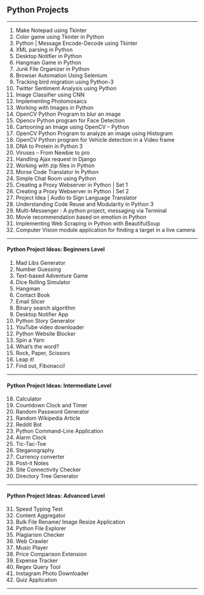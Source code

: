 ## Python Projects

<hr>

1. Make Notepad using Tkinter
2. Color game using Tkinter in Python
3. Python | Message Encode-Decode using Tkinter
4. XML parsing in Python
5. Desktop Notifier in Python
6. Hangman Game in Python
7. Junk File Organizer in Python
8. Browser Automation Using Selenium
9. Tracking bird migration using Python-3
10. Twitter Sentiment Analysis using Python
11. Image Classifier using CNN
12. Implementing Photomosaics
13. Working with Images in Python
14. OpenCV Python Program to blur an image
15. Opencv Python program for Face Detection
16. Cartooning an Image using OpenCV – Python
17. OpenCV Python Program to analyze an image using Histogram
18. OpenCV Python program for Vehicle detection in a Video frame
19. DNA to Protein in Python 3
20. Viruses – From Newbie to pro
21. Handling Ajax request in Django
22. Working with zip files in Python
23. Morse Code Translator In Python
24. Simple Chat Room using Python
25. Creating a Proxy Webserver in Python | Set 1
26. Creating a Proxy Webserver in Python | Set 2
27. Project Idea | Audio to Sign Language Translator
28. Understanding Code Reuse and Modularity in Python 3
29. Multi-Messenger : A python project, messaging via Terminal
30. Movie recommendation based on emotion in Python
31. Implementing Web Scraping in Python with BeautifulSoup
32. Computer Vision module application for finding a target in a live camera

<hr>

#### Python Project Ideas: Beginners Level
1. Mad Libs Generator
2. Number Guessing
3. Text-based Adventure Game
4. Dice Rolling Simulator
5. Hangman
6. Contact Book
7. Email Slicer
8. Binary search algorithm
9. Desktop Notifier App
10. Python Story Generator
11. YouTube video downloader
12. Python Website Blocker
13. Spin a Yarn
14. What’s the word?
15. Rock, Paper, Scissors
16. Leap it!
17. Find out, Fibonacci!

<hr>

#### Python Project Ideas: Intermediate Level

18. Calculator
19. Countdown Clock and Timer
20. Random Password Generator
21. Random Wikipedia Article
22. Reddit Bot
23. Python Command-Line Application
24. Alarm Clock
25. Tic-Tac-Toe
26. Steganography
27. Currency converter
28. Post-it Notes
29. Site Connectivity Checker
30. Directory Tree Generator

<hr>

#### Python Project Ideas: Advanced Level

31. Speed Typing Test
32. Content Aggregator
33. Bulk File Rename/ Image Resize Application
34. Python File Explorer
35. Plagiarism Checker
36. Web Crawler
37. Music Player
38. Price Comparison Extension
39. Expense Tracker
40. Regex Query Tool
41. Instagram Photo Downloader
42. Quiz Application

<hr>